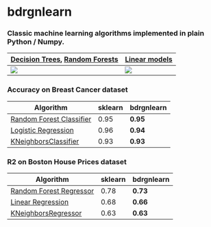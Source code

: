# bdrgnlearn

### Classic machine learning algorithms implemented in plain Python / Numpy. 

| [Decision Trees](bdrgnlearn/tree.py), [Random Forests](bdrgnlearn/ensemble.py) | [Linear models](bdrgnlearn/linear_model.py) | 
| ------------- | ------------- | 
| ![](demo_gifs/decision_tree_demo.gif) |  ![](demo_gifs/linreg_sgd_demo.gif) | 

### Accuracy on Breast Cancer dataset
| Algorithm | sklearn | __bdrgnlearn__ |
| ------------- | ------------- | ------------- |
| [Random Forest Classifier](bdrgnlearn/ensemble.py) |0.95 | __0.95__ |
| [Logistic Regression](bdrgnlearn/linear_model.py) |0.96 |__0.94__ |
| [KNeighborsClassifier](bdrgnlearn/neighbors.py) |0.93 |__0.93__ |

### R2 on Boston House Prices dataset
| Algorithm | sklearn | __bdrgnlearn__ |
| ------------- | ------------- | ------------- |
| [Random Forest Regressor](bdrgnlearn/ensemble.py) |0.78|__0.73__ |
| [Linear Regression](bdrgnlearn/linear_model.py) |0.68|__0.66__ |
| [KNeighborsRegressor](bdrgnlearn/ensemble.py) |0.63 |__0.63__ |
